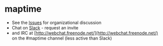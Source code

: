 maptime
=======

- See the [Issues](https://github.com/maptime/maptime/issues) for organizational discussion
- Chat on [Slack](https://maptime.slack.com/messages/general/) - request an invite
- and IRC at [http://webchat.freenode.net/](http://webchat.freenode.net/) on the #maptime channel (less active than Slack)
